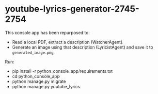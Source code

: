 # youtube-lyrics-generator-2745-2754

This console app has been repurposed to:
- Read a local PDF, extract a description (WatcherAgent).
- Generate an image using that description (LyricistAgent) and save it to `generated_image.png`.

Run:
- pip install -r python_console_app/requirements.txt
- cd python_console_app
- python manage.py migrate
- python manage.py youtube_lyrics